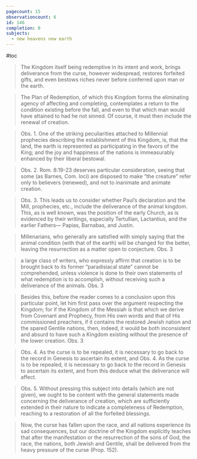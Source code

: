 ```yaml
---
pagecount: 15
observationcount: 6
id: 146
completion: 0
subjects:
  - new heavens new earth
---
```

#toc
>The Kingdom itself being redemptive in its intent and work, brings deliverance from the curse, however widespread, restores forfeited gifts, and even bestows riches never before conferred upon man or the earth.

>The Plan of Redemption, of which this Kingdom forms the eliminating agency of affecting and completing, contemplates a return to the condition existing before the fall, and even to that which man would have attained to had he not sinned. Of course, it must then include the renewal of creation.

>Obs. 1. One of the striking peculiarities attached to Millennial prophecies describing the establishment of this Kingdom, is, that the land, the earth is represented as participating in the favors of the King; and the joy and happiness of the nations is immeasurably enhanced by their liberal bestowal.

 >Obs. 2. Rom. 8:19-23 deserves particular consideration, seeing that some (as Barnes, Com. loci) are disposed to make “the creature” refer only to believers (renewed), and not to inanimate and animate creation.

>Obs. 3. This leads us to consider whether Paul’s declaration and the Mill, prophecies, etc., include the deliverance of the animal kingdom. This, as is well known, was the position of the early Church, as is evidenced by their writings, especially Tertullian, Lactantius, and the earlier Fathers— Papias, Barnabas, and Justin.

>Millenarians, who generally are satisfied with simply saying that the animal condition (with that of the earth) will be changed for the better, leaving the resurrection as a matter open to conjecture.
>Obs. 3


>a large class of writers, who expressly affirm that creation is to be brought back to its former “paradisiacal state” cannot be comprehended, unless violence is done to their own statements of what redemption is to accomplish, without receiving such a deliverance of the animals.
>Obs. 3

>Besides this, before the reader comes to a conclusion upon this particular point, let him first pass over the argument respecting the Kingdom; for if the Kingdom of the Messiah is that which we derive from Covenant and Prophecy, from His own words and that of His commissioned preachers, if it contains the restored Jewish nation and the spared Gentile nations, then, indeed, it would be both inconsistent and absurd to have such a Kingdom existing without the presence of the lower creation.
>Obs. 3

>Obs. 4. As the curse is to be repealed, it is necessary to go back to the record in Genesis to ascertain its extent, and Obs. 4. As the curse is to be repealed, it is necessary to go back to the record in Genesis to ascertain its extent, and from this deduce what the deliverance will affect.

>Obs. 5. Without pressing this subject into details (which are not given), we ought to be content with the general statements made concerning the deliverance of creation, which are sufficiently extended in their nature to indicate a completeness of Redemption, reaching to a restoration of all the forfeited blessings.

>Now, the curse has fallen upon the race, and all nations experience its sad consequences, but our doctrine of the Kingdom explicitly teaches that after the manifestation or the resurrection of the sons of God, the race, the nations, both Jewish and Gentile, shall be delivered from the heavy pressure of the curse (Prop. 152).





